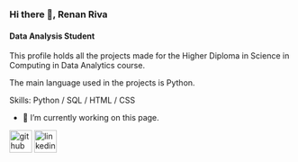 ### Hi there 👋, Renan Riva
#### Data Analysis Student
This profile holds all the projects made for the Higher Diploma in Science in Computing in Data Analytics course.

The main language used in the projects is Python.

Skills: Python / SQL / HTML / CSS

- 🔭 I’m currently working on this page. 


[<img src='https://cdn.jsdelivr.net/npm/simple-icons@3.0.1/icons/github.svg' alt='github' height='40'>](https://github.com/ReRiva)  [<img src='https://cdn.jsdelivr.net/npm/simple-icons@3.0.1/icons/linkedin.svg' alt='linkedin' height='40'>](https://www.linkedin.com/in/renan-riva-71a35a160/)  
